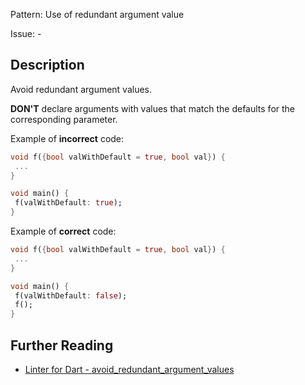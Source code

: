 Pattern: Use of redundant argument value

Issue: -

## Description

Avoid redundant argument values.

**DON'T** declare arguments with values that match the defaults for the corresponding parameter.

Example of **incorrect** code:

```dart
void f({bool valWithDefault = true, bool val}) {
 ...
}

void main() {
 f(valWithDefault: true);
}
```

Example of **correct** code:
```dart
void f({bool valWithDefault = true, bool val}) {
 ...
}

void main() {
 f(valWithDefault: false);
 f();
}
```

## Further Reading

* [Linter for Dart - avoid_redundant_argument_values](https://dart-lang.github.io/linter/lints/avoid_redundant_argument_values.html)